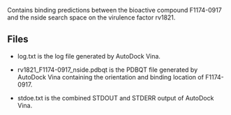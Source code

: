 Contains binding predictions between the bioactive compound F1174-0917 and the nside search space on the virulence factor rv1821.

## Files

- log.txt is the log file generated by AutoDock Vina.

- rv1821_F1174-0917_nside.pdbqt is the PDBQT file generated by AutoDock Vina containing the orientation and binding location of F1174-0917.

- stdoe.txt is the combined STDOUT and STDERR output of AutoDock Vina.

